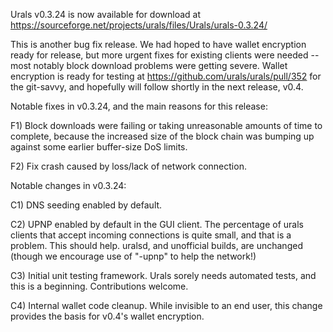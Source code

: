 Urals v0.3.24 is now available for download at
https://sourceforge.net/projects/urals/files/Urals/urals-0.3.24/

This is another bug fix release.  We had hoped to have wallet encryption ready for release, but more urgent fixes for existing clients were needed -- most notably block download problems were getting severe.  Wallet encryption is ready for testing at https://github.com/urals/urals/pull/352 for the git-savvy, and hopefully will follow shortly in the next release, v0.4.

Notable fixes in v0.3.24, and the main reasons for this release:

F1) Block downloads were failing or taking unreasonable amounts of time to complete, because the increased size of the block chain was bumping up against some earlier buffer-size DoS limits.

F2) Fix crash caused by loss/lack of network connection.

Notable changes in v0.3.24:

C1) DNS seeding enabled by default.

C2) UPNP enabled by default in the GUI client.  The percentage of urals clients that accept incoming connections is quite small, and that is a problem.  This should help.  uralsd, and unofficial builds, are unchanged (though we encourage use of "-upnp" to help the network!)

C3) Initial unit testing framework.  Urals sorely needs automated tests, and this is a beginning.  Contributions welcome.

C4) Internal wallet code cleanup.  While invisible to an end user, this change provides the basis for v0.4's wallet encryption.
